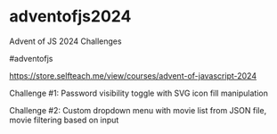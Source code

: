 # adventofjs2024
Advent of JS 2024 Challenges

#adventofjs

https://store.selfteach.me/view/courses/advent-of-javascript-2024


Challenge #1: Password visibility toggle with SVG icon fill manipulation

Challenge #2: Custom dropdown menu with movie list from JSON file, movie filtering based on input